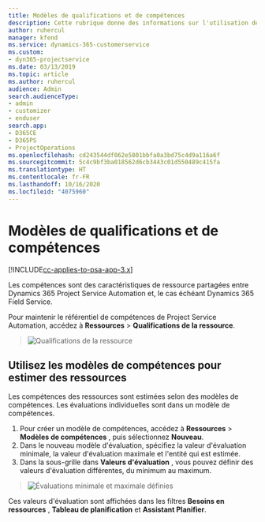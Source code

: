 ```yaml
---
title: Modèles de qualifications et de compétences
description: Cette rubrique donne des informations sur l'utilisation des modèles de qualifications et de compétences.
author: ruhercul
manager: kfend
ms.service: dynamics-365-customerservice
ms.custom:
- dyn365-projectservice
ms.date: 03/13/2019
ms.topic: article
ms.author: ruhercul
audience: Admin
search.audienceType:
- admin
- customizer
- enduser
search.app:
- D365CE
- D365PS
- ProjectOperations
ms.openlocfilehash: cd243544df062e5801bbfa0a3bd75c4d9a116a6f
ms.sourcegitcommit: 5c4c9bf3ba018562d6cb3443c01d550489c415fa
ms.translationtype: HT
ms.contentlocale: fr-FR
ms.lasthandoff: 10/16/2020
ms.locfileid: "4075960"
---
```

# <a name="skills-and-proficiency-models"></a>Modèles de qualifications et de compétences

[!INCLUDE[cc-applies-to-psa-app-3.x](../includes/cc-applies-to-psa-app-3x.md)]

Les compétences sont des caractéristiques de ressource partagées entre Dynamics 365 Project Service Automation et, le cas échéant Dynamics 365 Field Service. 

Pour maintenir le référentiel de compétences de Project Service Automation, accédez à **Ressources** \> **Qualifications de la ressource**. 

> ![Qualifications de la ressource](media/Resource-Management-image84.png)

## <a name="use-proficiency-models-to-rate-resources"></a>Utilisez les modèles de compétences pour estimer des ressources

Les compétences des ressources sont estimées selon des modèles de compétences. Les évaluations individuelles sont dans un modèle de compétences. 

1. Pour créer un modèle de compétences, accédez à **Ressources** \> **Modèles de compétences** , puis sélectionnez **Nouveau**.
2. Dans le nouveau modèle d'évaluation, spécifiez la valeur d'évaluation minimale, la valeur d'évaluation maximale et l'entité qui est estimée.
3. Dans la sous-grille dans **Valeurs d'évaluation** , vous pouvez définir des valeurs d'évaluation différentes, du minimum au maximum.

> ![Évaluations minimale et maximale définies](media/Resource-Management-image85.png)

Ces valeurs d'évaluation sont affichées dans les filtres **Besoins en ressources** , **Tableau de planification** et **Assistant Planifier**.

